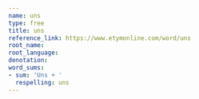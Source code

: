 ```yaml
---
name: uns
type: free
title: uns
reference_link: https://www.etymonline.com/word/uns
root_name: 
root_language: 
denotation: 
word_sums:
- sum: 'Uns + '
  respelling: uns
---
```

